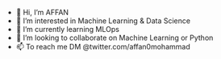 - 👋 Hi, I’m AFFAN
- 👀 I’m interested in Machine Learning & Data Science
- 🌱 I’m currently learning MLOps
- 💞️ I’m looking to collaborate on Machine Learning or Python
- 📫 To reach me DM @twitter.com/affan0mohammad

<!---
affan210/affan210 is a ✨ special ✨ repository because its `README.md` (this file) appears on your GitHub profile.
You can click the Preview link to take a look at your changes.
--->
